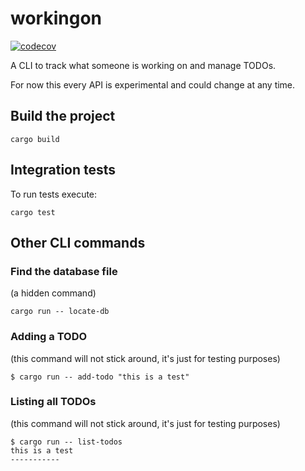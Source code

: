 # workingon

[![codecov](https://codecov.io/github/keller00/workingon/graph/badge.svg?token=OFRWWDT7BT)](https://codecov.io/github/keller00/workingon)

A CLI to track what someone is working on and manage TODOs.

For now this every API is experimental and could change at any time.

## Build the project

```shell
cargo build
```

## Integration tests

To run tests execute:

```shell
cargo test
```


## Other CLI commands

### Find the database file

(a hidden command)

```shell
cargo run -- locate-db
```

### Adding a TODO

(this command will not stick around, it's just for testing purposes)

```shell
$ cargo run -- add-todo "this is a test"

```

### Listing all TODOs

(this command will not stick around, it's just for testing purposes)

```shell
$ cargo run -- list-todos
this is a test
-----------



```
